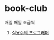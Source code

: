 # book-club
매일 매일 조금씩


1. [실용주의 프로그래머](https://rustic-need-f90.notion.site/f0771362fa8e42a983709b3616b3e657)
